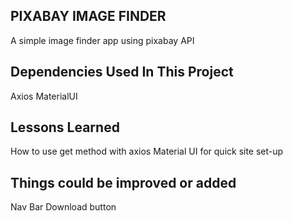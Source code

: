 ## PIXABAY IMAGE FINDER
A simple image finder app using pixabay API

## Dependencies Used In This Project
Axios
MaterialUI

## Lessons Learned
How to use get method with axios
Material UI for quick site set-up

## Things could be improved or added
Nav Bar
Download button

